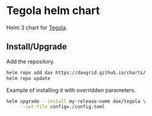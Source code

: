 # Tegola helm chart

Helm 3 chart for [Tegola](https://github.com/go-spatial/tegola).

## Install/Upgrade

Add the repository.

```sh
helm repo add dax https://daxgrid.github.io/charts/
helm repo update
```

Example of installing it with overridden parameters.

```sh
helm upgrade --install my-release-name dax/tegola \
     --set-file config=./config.toml
```
